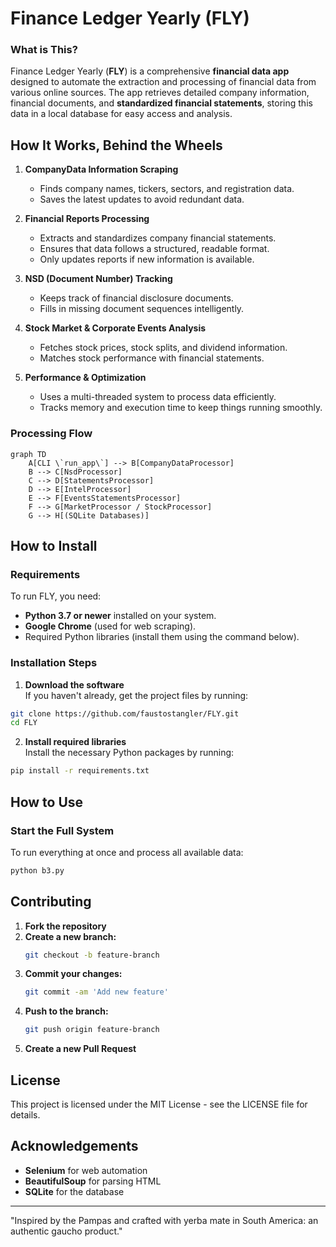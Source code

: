 # Finance Ledger Yearly (FLY)

### What is This?
Finance Ledger Yearly (**FLY**) is a comprehensive **financial data app** designed to automate the extraction and processing of financial data from various online sources. The app retrieves detailed company information, financial documents, and **standardized financial statements**, storing this data in a local database for easy access and analysis.

## How It Works, Behind the Wheels
1. **CompanyData Information Scraping**  
   - Finds company names, tickers, sectors, and registration data.
   - Saves the latest updates to avoid redundant data.

2. **Financial Reports Processing**  
   - Extracts and standardizes company financial statements.
   - Ensures that data follows a structured, readable format.
   - Only updates reports if new information is available.

3. **NSD (Document Number) Tracking**  
   - Keeps track of financial disclosure documents.
   - Fills in missing document sequences intelligently.

4. **Stock Market & Corporate Events Analysis**  
   - Fetches stock prices, stock splits, and dividend information.
   - Matches stock performance with financial statements.

5. **Performance & Optimization**
   - Uses a multi-threaded system to process data efficiently.
   - Tracks memory and execution time to keep things running smoothly.

### Processing Flow

```mermaid
graph TD
    A[CLI \`run_app\`] --> B[CompanyDataProcessor]
    B --> C[NsdProcessor]
    C --> D[StatementsProcessor]
    D --> E[IntelProcessor]
    E --> F[EventsStatementsProcessor]
    F --> G[MarketProcessor / StockProcessor]
    G --> H[(SQLite Databases)]
```

## How to Install

### **Requirements**
To run FLY, you need:
- **Python 3.7 or newer** installed on your system.
- **Google Chrome** (used for web scraping).
- Required Python libraries (install them using the command below).

### **Installation Steps**
1. **Download the software**  
If you haven't already, get the project files by running:
```sh
git clone https://github.com/faustostangler/FLY.git
cd FLY
```

2. **Install required libraries**  
Install the necessary Python packages by running:
```sh
pip install -r requirements.txt
```

## How to Use
### **Start the Full System**
To run everything at once and process all available data:
```sh
python b3.py
```

## Contributing

1. **Fork the repository**
2. **Create a new branch:**
   ```sh
   git checkout -b feature-branch
   ```
3. **Commit your changes:**
   ```sh
   git commit -am 'Add new feature'
   ```
4. **Push to the branch:**
   ```sh
   git push origin feature-branch
   ```
5. **Create a new Pull Request**

## License
This project is licensed under the MIT License - see the LICENSE file for details.

## Acknowledgements
- **Selenium** for web automation
- **BeautifulSoup** for parsing HTML
- **SQLite** for the database

---

"Inspired by the Pampas and crafted with yerba mate in South America: an authentic gaucho product."

